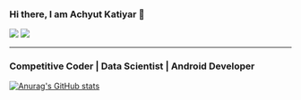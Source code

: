 ### Hi there, I am Achyut Katiyar 👋

<!--
**Achyut21/Achyut21** is a ✨ _special_ ✨ repository because its `README.md` (this file) appears on your GitHub profile.

Here are some ideas to get you started:
[![Anurag's GitHub stats](https://github-readme-stats.vercel.app/api?username=Achyut21)](https://github.com/anuraghazra/github-readme-stats)
- 🔭 I’m currently working on ...
- 🌱 I’m currently learning ...
- 👯 I’m looking to collaborate on ...
- 🤔 I’m looking for help with ...
- 💬 Ask me about ...
- 📫 How to reach me: ...
- 😄 Pronouns: ...
- ⚡ Fun fact: ...
-->

<p>
<img src="https://img.shields.io/badge/Lives-India-success" />
<img src="https://img.shields.io/badge/Languages-English%20%20Hindi%20%26%20Marathi-brightgreen" />
</p>


<hr>
<h3>Competitive Coder | Data Scientist | Android Developer </h3>


[![Anurag's GitHub stats](https://github-readme-stats.vercel.app/api?username=Achyut21&themes=discord_old_blurple)](https://github.com/anuraghazra/github-readme-stats)
